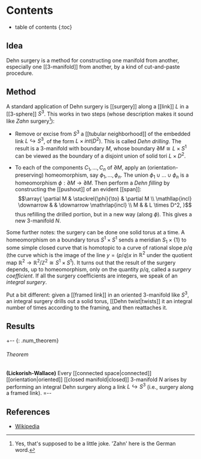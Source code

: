 # Contents 
* table of contents 
{:toc}

## Idea 

Dehn surgery is a method for constructing one manifold from another, especially one [[3-manifold]] from another, by a kind of cut-and-paste procedure. 

## Method 

A standard application of Dehn surgery is [[surgery]] along a [[link]] $L$ in a [[3-sphere]] $S^3$. This works in two steps (whose description makes it sound like *Zahn* surgery[^1]): 

[^1]: Yes, that's supposed to be a little joke. 'Zahn' here is the German word. 

* Remove or excise from $S^3$ a [[tubular neighborhood]] of the embedded link $L \hookrightarrow S^3$, of the form $L \times int(D^2)$. This is called *Dehn drilling*. The result is a 3-manifold with boundary $M$, whose boundary $\partial M \cong L \times S^1$ can be viewed as the boundary of a disjoint union of solid tori $L \times D^2$. 

* To each of the components $C_1, \ldots, C_n$ of $\partial M$, apply an (orientation-preserving) homeomorphism, say $\phi_1, \ldots, \phi_n$. The union $\phi_1 \cup \ldots \cup \phi_n$ is a homeomorphism $\phi: \partial M \to \partial M$. Then perform a *Dehn filling* by constructing the [[pushout]] of an evident [[span]]: 
$$\array{
\partial M & \stackrel{\phi}{\to} & \partial M \\ 
\mathllap{incl} \downarrow & & \downarrow \mathrlap{incl} \\
M & & L \times D^2,
}$$ 
thus refilling the drilled portion, but in a new way (along $\phi$). This gives a new 3-manifold $N$. 

Some further notes: the surgery can be done one solid torus at a time. A homeomorphism on a boundary torus $S^1 \times S^1$ sends a meridian $S_1 \times \{1\}$ to some simple closed curve that is homotopic to a curve of rational slope $p/q$ (the curve which is the image of the line $y = (p/q)x$ in $\mathbb{R}^2$ under the quotient map $\mathbb{R}^2 \to \mathbb{R}^2/\mathbb{Z}^2 \cong S^1 \times S^1$). It turns out that the result of the surgery depends, up to homeomorphism, only on the quantity $p/q$, called a *surgery coefficient*. If all the surgery coefficients are integers, we speak of an *integral surgery*. 

Put a bit different: given a [[framed link]] in an oriented 3-manifold like $S^3$, an integral surgery drills out a solid torus, [[Dehn twist|twists]] it an integral number of times according to the framing, and then reattaches it. 

## Results 

+-- {: .num_theorem} 
###### Theorem 
**(Lickorish-Wallace)** 
Every [[connected space|connected]] [[orientation|oriented]] [[closed manifold|closed]] 3-manifold $N$ arises by performing an integral Dehn surgery along a link $L \hookrightarrow S^3$ (i.e., surgery along a framed link). 
=-- 




## References 

* [Wikipedia](https://en.wikipedia.org/wiki/Dehn_surgery) 

